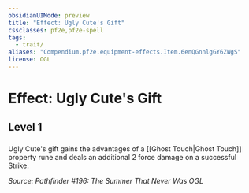 ```yaml
---
obsidianUIMode: preview
title: "Effect: Ugly Cute's Gift"
cssclasses: pf2e,pf2e-spell
tags:
  - trait/
aliases: "Compendium.pf2e.equipment-effects.Item.6enQGnnlgGY6ZWgS"
license: OGL
---
```

# Effect: Ugly Cute's Gift
## Level 1
### 






Ugly Cute's gift gains the advantages of a [[Ghost Touch|Ghost Touch]] property rune and deals an additional 2 force damage on a successful Strike.

*Source: Pathfinder #196: The Summer That Never Was*
*OGL*